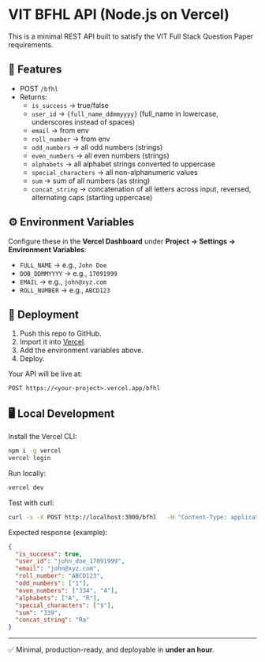 # VIT BFHL API (Node.js on Vercel)

This is a minimal REST API built to satisfy the VIT Full Stack Question Paper requirements.

## 📌 Features
- POST `/bfhl`
- Returns:
  - `is_success` → true/false
  - `user_id` → `{full_name_ddmmyyyy}` (full_name in lowercase, underscores instead of spaces)
  - `email` → from env
  - `roll_number` → from env
  - `odd_numbers` → all odd numbers (strings)
  - `even_numbers` → all even numbers (strings)
  - `alphabets` → all alphabet strings converted to uppercase
  - `special_characters` → all non-alphanumeric values
  - `sum` → sum of all numbers (as string)
  - `concat_string` → concatenation of all letters across input, reversed, alternating caps (starting uppercase)

## ⚙️ Environment Variables
Configure these in the **Vercel Dashboard** under **Project → Settings → Environment Variables**:

- `FULL_NAME` → e.g., `John Doe`
- `DOB_DDMMYYYY` → e.g., `17091999`
- `EMAIL` → e.g., `john@xyz.com`
- `ROLL_NUMBER` → e.g., `ABCD123`

## 🚀 Deployment
1. Push this repo to GitHub.
2. Import it into [Vercel](https://vercel.com).
3. Add the environment variables above.
4. Deploy.

Your API will be live at:
```
POST https://<your-project>.vercel.app/bfhl
```

## 🖥️ Local Development
Install the Vercel CLI:
```bash
npm i -g vercel
vercel login
```

Run locally:
```bash
vercel dev
```

Test with curl:
```bash
curl -s -X POST http://localhost:3000/bfhl   -H "Content-Type: application/json"   -d '{"data":["a","1","334","4","R","$"]}'
```

Expected response (example):
```json
{
  "is_success": true,
  "user_id": "john_doe_17091999",
  "email": "john@xyz.com",
  "roll_number": "ABCD123",
  "odd_numbers": ["1"],
  "even_numbers": ["334", "4"],
  "alphabets": ["A", "R"],
  "special_characters": ["$"],
  "sum": "339",
  "concat_string": "Ra"
}
```

---
✅ Minimal, production-ready, and deployable in **under an hour**.
